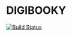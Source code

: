 # DIGIBOOKY

[![Build Status](https://travis-ci.org/maxgaj/java-academy-funfrench-digibooky.svg?branch=master)](https://travis-ci.org/maxgaj/java-academy-funfrench-digibooky)